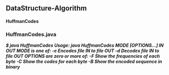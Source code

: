 ## DataStructure-Algorithm
#### HuffmanCodes
### HuffmanCodes.java
***$ java HuffmanCodes
Usage: java HuffmanCodes MODE [OPTIONS...] IN OUT
MODE is one of:
  -e   Encodes file IN to file OUT
  -d   Decodes file IN to file OUT
OPTIONS are zero or more of:
  -F   Show the frequencies of each byte 
  -C   Show the codes for each byte
  -B   Show the encoded sequence in binary***
